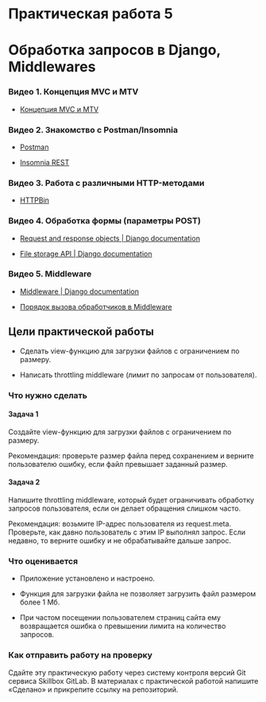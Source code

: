 # Практическая работа 5  
# Обработка запросов в Django, Middlewares

  

### Видео 1. Концепция MVC и MTV

-   [Концепция MVC и MTV](https://habr.com/ru/company/vivid_money/blog/544856/) 
    

### Видео 2. Знакомство с Postman/Insomnia

-   [Postman](https://www.postman.com/)
    
-   [Insomnia REST](https://insomnia.rest/)
    

### Видео 3. Работа с различными HTTP-методами

-   [HTTPBin](https://httpbin.org/) 
    

### Видео 4. Обработка формы (параметры POST)

-   [Request and response objects | Django documentation](https://docs.djangoproject.com/en/4.1/ref/request-response/#django.http.HttpRequest.POST) 
    
-   [File storage API | Django documentation](https://docs.djangoproject.com/en/4.1/ref/files/storage/) 
    

### Видео 5. Middleware

-   [Middleware | Django documentation](https://docs.djangoproject.com/en/4.1/topics/http/middleware/) 
    
-   [Порядок вызова обработчиков в Middleware](https://miro.medium.com/max/640/1*CrgbKz0w7yio7i4LaykOJg.png)
    

  
  

## Цели практической работы

-   Сделать view-функцию для загрузки файлов с ограничением по размеру.
    
-   Написать throttling middleware (лимит по запросам от пользователя).
    

  

### Что нужно сделать

#### Задача 1

Создайте view-функцию для загрузки файлов с ограничением по размеру.

Рекомендация: проверьте размер файла перед сохранением и верните пользователю ошибку, если файл превышает заданный размер.

  

#### Задача 2

Напишите throttling middleware, который будет ограничивать обработку запросов пользователя, 
если он делает обращения слишком часто.

Рекомендация: возьмите IP-адрес пользователя из request.meta. Проверьте, как давно пользователь с этим IP 
выполнял запрос. Если недавно, то верните ошибку и не обрабатывайте дальше запрос.

  

### Что оценивается

-   Приложение установлено и настроено.
    
-   Функция для загрузки файла не позволяет загрузить файл размером более 1 Мб.
    
-   При частом посещении пользователем страниц сайта ему возвращается ошибка о превышении лимита на количество запросов. 
    

  

### Как отправить работу на проверку

Сдайте эту практическую работу через систему контроля версий Git сервиса Skillbox GitLab. В материалах с практической работой напишите «Сделано» и прикрепите ссылку на репозиторий.
